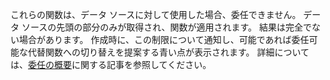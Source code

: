 
これらの関数は、データ ソースに対して使用した場合、委任できません。 データ ソースの先頭の部分のみが取得され、関数が適用されます。  結果は完全でない場合があります。  作成時に、この制限について通知し、可能であれば委任可能な代替関数への切り替えを提案する青い点が表示されます。 詳細については、[委任の概要](../articles/delegation-overview.md)に関する記事を参照してください。


